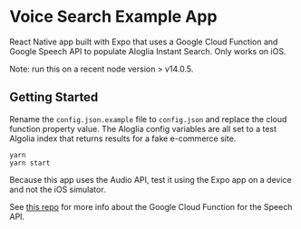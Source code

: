 # Voice Search Example App

React Native app built with Expo that uses a Google Cloud Function and Google Speech API to populate Aloglia Instant Search. Only works on iOS.

Note: run this on a recent node version > v14.0.5.

## Getting Started

Rename the `config.json.example` file to `config.json` and replace the cloud function property value. The Aloglia config variables are all set to a test Algolia index that returns results for a fake e-commerce site.

```
yarn
yarn start
```

Because this app uses the Audio API, test it using the Expo app on a device and not the iOS simulator.

See [this repo](https://github.com/fostermadeco/audio-to-text-gcloud) for more info about the Google Cloud Function for the Speech API.